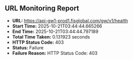 ## URL Monitoring Report

- **URL:** https://api-gw1-prod1.fisglobal.com/gw/v1/health
- **Start Time:** 2025-10-21T03:44:44.665266
- **End Time:** 2025-10-21T03:44:44.797189
- **Total Time Taken:** 0.131923 seconds
- **HTTP Status Code:** 403
- **Status:** Failure
- **Failure Reason:** HTTP Status Code: 403
